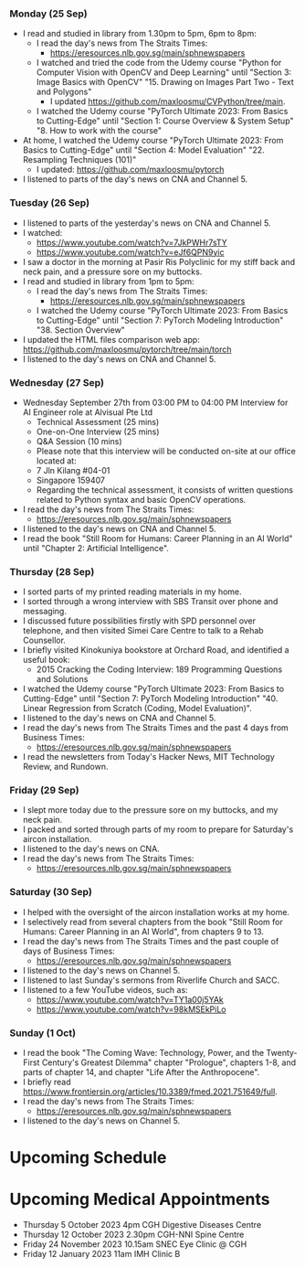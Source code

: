 ### Monday (25 Sep)
- I read and studied in library from 1.30pm to 5pm, 6pm to 8pm:
    - I read the day's news from The Straits Times:
        - https://eresources.nlb.gov.sg/main/sphnewspapers
    - I watched and tried the code from the Udemy course "Python for Computer Vision with OpenCV and Deep Learning" until "Section 3: Image Basics with OpenCV" "15. Drawing on Images Part Two - Text and Polygons"
        - I updated https://github.com/maxloosmu/CVPython/tree/main.
    - I watched the Udemy course "PyTorch Ultimate 2023: From Basics to Cutting-Edge" until "Section 1: Course Overview & System Setup" "8. How to work with the course"
- At home, I watched the Udemy course "PyTorch Ultimate 2023: From Basics to Cutting-Edge" until "Section 4: Model Evaluation" "22. Resampling Techniques (101)"
    - I updated: https://github.com/maxloosmu/pytorch
- I listened to parts of the day's news on CNA and Channel 5.

### Tuesday (26 Sep)
- I listened to parts of the yesterday's news on CNA and Channel 5.
- I watched:
    - https://www.youtube.com/watch?v=7JkPWHr7sTY
    - https://www.youtube.com/watch?v=eJf6QPN9yic
- I saw a doctor in the morning at Pasir Ris Polyclinic for my stiff back and neck pain, and a pressure sore on my buttocks.
- I read and studied in library from 1pm to 5pm:
    - I read the day's news from The Straits Times:
        - https://eresources.nlb.gov.sg/main/sphnewspapers
    - I watched the Udemy course "PyTorch Ultimate 2023: From Basics to Cutting-Edge" until "Section 7: PyTorch Modeling Introduction" "38. Section Overview"
- I updated the HTML files comparison web app: https://github.com/maxloosmu/pytorch/tree/main/torch
- I listened to the day's news on CNA and Channel 5.

### Wednesday (27 Sep)
- Wednesday September 27th from 03:00 PM to 04:00 PM Interview for AI Engineer role at Alvisual Pte Ltd
    - Technical Assessment (25 mins)
    - One-on-One Interview (25 mins)
    - Q&A Session (10 mins)
    - Please note that this interview will be conducted on-site at our office located at:
    - 7 Jln Kilang #04-01
    - Singapore 159407
    - Regarding the technical assessment, it consists of written questions related to Python syntax and basic OpenCV operations.
- I read the day's news from The Straits Times:
    - https://eresources.nlb.gov.sg/main/sphnewspapers
- I listened to the day's news on CNA and Channel 5.
- I read the book "Still Room for Humans: Career Planning in an AI World" until "Chapter 2: Artificial Intelligence".  

### Thursday (28 Sep)
- I sorted parts of my printed reading materials in my home.  
- I sorted through a wrong interview with SBS Transit over phone and messaging.  
- I discussed future possibilities firstly with SPD personnel over telephone, and then visited Simei Care Centre to talk to a Rehab Counsellor.  
- I briefly visited Kinokuniya bookstore at Orchard Road, and identified a useful book:
    - 2015 Cracking the Coding Interview: 189 Programming Questions and Solutions 
- I watched the Udemy course "PyTorch Ultimate 2023: From Basics to Cutting-Edge" until "Section 7: PyTorch Modeling Introduction" "40. Linear Regression from Scratch (Coding, Model Evaluation)".  
- I listened to the day's news on CNA and Channel 5.
- I read the day's news from The Straits Times and the past 4 days from Business Times:
    - https://eresources.nlb.gov.sg/main/sphnewspapers
- I read the newsletters from Today's Hacker News, MIT Technology Review, and Rundown.  

### Friday (29 Sep)
- I slept more today due to the pressure sore on my buttocks, and my neck pain.
- I packed and sorted through parts of my room to prepare for Saturday's aircon installation.  
- I listened to the day's news on CNA.  
- I read the day's news from The Straits Times:
    - https://eresources.nlb.gov.sg/main/sphnewspapers

### Saturday (30 Sep)
- I helped with the oversight of the aircon installation works at my home.  
- I selectively read from several chapters from the book "Still Room for Humans: Career Planning in an AI World", from chapters 9 to 13.  
- I read the day's news from The Straits Times and the past couple of days of Business Times:
    - https://eresources.nlb.gov.sg/main/sphnewspapers
- I listened to the day's news on Channel 5.  
- I listened to last Sunday's sermons from Riverlife Church and SACC.  
- I listened to a few YouTube videos, such as:
    - https://www.youtube.com/watch?v=TY1a00j5YAk
    - https://www.youtube.com/watch?v=98kMSEkPiLo

### Sunday (1 Oct)
- I read the book "The Coming Wave: Technology, Power, and the Twenty-First Century's Greatest Dilemma" chapter "Prologue", chapters 1-8, and parts of chapter 14, and chapter "Life After the Anthropocene".  
- I briefly read https://www.frontiersin.org/articles/10.3389/fmed.2021.751649/full.  
- I read the day's news from The Straits Times:
    - https://eresources.nlb.gov.sg/main/sphnewspapers
- I listened to the day's news on Channel 5.  


# Upcoming Schedule

# Upcoming Medical Appointments
- Thursday 5 October 2023 4pm CGH Digestive Diseases Centre
- Thursday 12 October 2023 2.30pm CGH-NNI Spine Centre
- Friday 24 November 2023 10.15am SNEC Eye Clinic @ CGH
- Friday 12 January 2023 11am IMH Clinic B